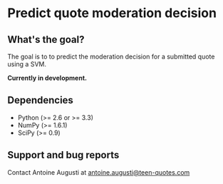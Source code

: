 Predict quote moderation decision
==========

## What's the goal?
The goal is to to predict the moderation decision for a submitted quote using a SVM.

**Currently in development.**

## Dependencies
- Python (>= 2.6 or >= 3.3)
- NumPy (>= 1.6.1)
- SciPy (>= 0.9)

## Support and bug reports
Contact Antoine Augusti at antoine.augusti@teen-quotes.com